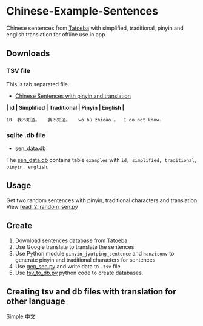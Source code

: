# Chinese-Example-Sentences
Chinese sentences from [Tatoeba](https://tatoeba.org/eng/downloads) with simplified, traditional, pinyin and english translation for offline use in app.

## Downloads
### TSV file
This is tab separated file.
- [Chinese Sentences with pinyin and translation](Chinese%20Example%20Sentences/cmn_sen_db_2.tsv)

**| id | Simplified | Traditional | Pinyin | English |**
```
10	我不知道。	我不知道。	wǒ bù zhīdào 。	I do not know.
```

### sqlite .db file
- [sen_data.db](Chinese%20Example%20Sentences/sen_data.db)

The [sen_data.db](Chinese%20Example%20Sentences/sen_data.db) contains table ```examples``` with ```id, simplified, traditional, pinyin, english```.


## Usage
Get two random sentences with pinyin, traditional characters and translation<br>
View [read_2_random_sen.py](Chinese%20Example%20Sentences/read_2_random_sen.py)

## Create
1. Download sentences database from [Tatoeba](https://tatoeba.org/eng/downloads)
2. Use Google translate to translate the sentences
3. Use Python module ```pinyin_jyutping_sentence``` and ```hanziconv``` to generate pinyin and traditional characters for sentences
4. Use [gen_sen.py](Chinese%20Example%20Sentences/gen_sen.py) and write data to ```.tsv``` file 
5. Use [tsv_to_db.py](Chinese%20Example%20Sentences/tsv_to_db.py) python code to create databases.

## Creating tsv and db files with translation for other language
[Simple 中文](https://simplezhongwen.blogspot.com/2021/03/create-language-database-with.html)